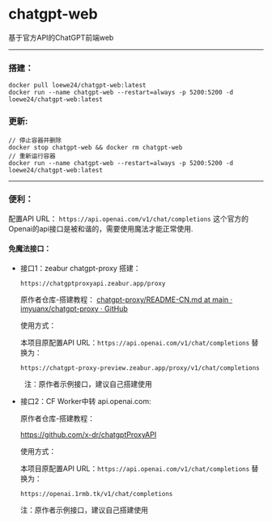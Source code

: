 # chatgpt-web

基于官方API的ChatGPT前端web

*****

### 搭建：

```
docker pull loewe24/chatgpt-web:latest
docker run --name chatgpt-web --restart=always -p 5200:5200 -d loewe24/chatgpt-web:latest
```

### 更新:

```
// 停止容器并删除
docker stop chatgpt-web && docker rm chatgpt-web
// 重新运行容器
docker run --name chatgpt-web --restart=always -p 5200:5200 -d loewe24/chatgpt-web:latest
```

*****

### 便利：

配置API URL：
`https://api.openai.com/v1/chat/completions`
这个官方的Openai的api接口是被和谐的，需要使用魔法才能正常使用.

#### 免魔法接口：

- 接口1：zeabur chatgpt-proxy 搭建：
  
  ```
  https://chatgptproxyapi.zeabur.app/proxy
  ```
  
  原作者仓库-搭建教程：
  [chatgpt-proxy/README-CN.md at main · imyuanx/chatgpt-proxy · GitHub](https://github.com/imyuanx/chatgpt-proxy/blob/main/README-CN.md ) 
  
  使用方式：
  
  本项目原配置API URL：`https://api.openai.com/v1/chat/completions` 替换为：
  
  `https://chatgpt-proxy-preview.zeabur.app/proxy/v1/chat/completions`  

        注：原作者示例接口，建议自己搭建使用

- 接口2：CF Worker中转 api.openai.com:
  
  原作者仓库-搭建教程：
  
  https://github.com/x-dr/chatgptProxyAPI
  
  使用方式：
  
  本项目原配置API URL：`https://api.openai.com/v1/chat/completions` 替换为：
  
  `https://openai.1rmb.tk/v1/chat/completions`
  
  注：原作者示例接口，建议自己搭建使用
  
  
  
  
  
  
  
  
  
  
  
  
